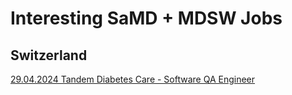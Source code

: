 # Interesting SaMD + MDSW Jobs


## Switzerland  
[29.04.2024 Tandem Diabetes Care - Software QA Engineer](https://www.linkedin.com/jobs/view/3768617934/)
